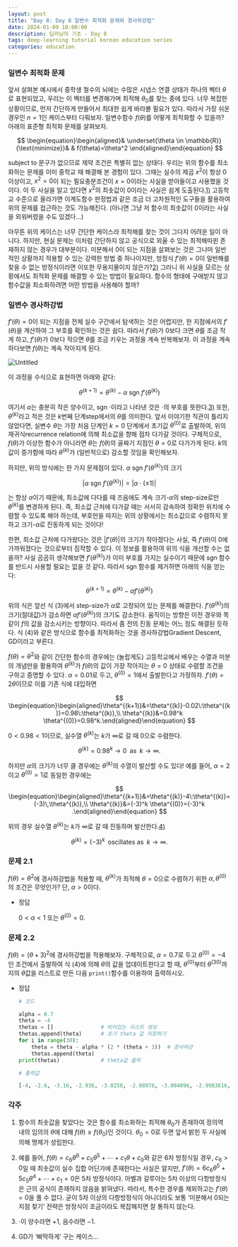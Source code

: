```yaml
---
layout: post
title: "Day 8: Day 8 일변수 최적화 문제와 경사하강법"
date: 2024-01-09 10:00:00
description: 딥러닝의 기초 - Day 8
tags: deep-learning tutorial korean education series
categories: education
---
```



### 일변수 최적화 문제

앞서 살펴본 예시에서 중학생 철수의 뇌에는 수많은 시냅스 연결 상태가 하나의 벡터 $\theta$로 표현되었고, 우리는 이 벡터를 변경해가며 최적해 $\theta_0$를 찾는 중에 있다. 너무 복잡한 상황이므로, 먼저 간단하게 만들어서 최대한 쉽게 바라볼 필요가 있다. 따라서 가장 쉬운 경우인 $n=1$인 케이스부터 다뤄보자. 일변수함수 $f(\theta)$를 어떻게 최적화할 수 있을까? 아래의 표준형 최적화 문제를 살펴보자.

$$
\begin{equation}\begin{aligned}& \underset{\theta \in \mathbb{R}}{\text{minimize}}& & f(\theta)=\theta^2 \end{aligned}\end{equation}
$$

$\text{subject to}$ 문구가 없으므로 제약 조건은 특별히 없는 상태다. 우리는 위의 함수를 최소화하는 문제를 이미 중학교 때 해결해 본 경험이 있다. 그때는 실수의 제곱 $x^2$이 항상 $0$ 이상이고, $x^2=0$이 되는 필요충분조건이 $x=0$이라는 사실을 받아들이고 사용했을 것이다. 이 두 사실을 알고 있다면 $x^2$의 최솟값이 $0$이라는 사실은 쉽게 도출된다.[1)](../%EB%94%A5%EB%9F%AC%EB%8B%9D%EC%9D%98%20%EA%B8%B0%EC%B4%88%201324bd13f66146f98bdc8507e4170cc9.md) 고등학교 수준으로 올라가면 이계도함수 판정법과 같은 조금 더 고차원적인 도구들을 활용하여 위의 문제를 접근하는 것도 가능해진다. (아니면 그냥 저 함수의 최솟값이 $0$이라는 사실을 외워버렸을 수도 있겠다…)

아무튼 위의 케이스는 너무 간단한 케이스라 최적해를 찾는 것이 그다지 어려운 일이 아니다. 하지만, 현실 문제는 이처럼 간단하지 않고 공식으로 외울 수 있는 최적해따윈 존재하지 않는 경우가 대부분이다. 미분해서 $0$이 되는 지점을 살펴보는 것은 그나마 일반적인 상황까지 적용할 수 있는 강력한 방법 중 하나이지만, 방정식 $f'(\theta)=0$이 일반해를 찾을 수 없는 방정식이라면 이또한 무용지물이지 않은가?[2)](../%EB%94%A5%EB%9F%AC%EB%8B%9D%EC%9D%98%20%EA%B8%B0%EC%B4%88%201324bd13f66146f98bdc8507e4170cc9.md) 그러니 위 사실을 모르는 상황에서도 최적화 문제를 해결할 수 있는 방법이 필요하다. 함수의 형태에 구애받지 않고 함수값을 최소화하려면 어떤 방법을 사용해야 할까?

### 일변수 경사하강법

$f'(\theta)=0$이 되는 지점을 전체 실수 구간에서 탐색하는 것은 어렵지만, 한 지점에서의 $f'(\theta)$을 계산하여 그 부호를 확인하는 것은 쉽다. 따라서 $f'(\theta)$가 $0$보다 크면 $\theta$를 조금 작게 하고, $f'(\theta)$가 $0$보다 작으면 $\theta$를 조금 키우는 과정을 계속 반복해보자. 이 과정을 계속하다보면 $f(\theta)$는 계속 작아지게 된다.

![Untitled](Day%208%20%EC%9D%BC%EB%B3%80%EC%88%98%20%EC%B5%9C%EC%A0%81%ED%99%94%20%EB%AC%B8%EC%A0%9C%EC%99%80%20%EA%B2%BD%EC%82%AC%ED%95%98%EA%B0%95%EB%B2%95%20161f0f24f9318032a355d6c77b9562e5/Untitled.jpeg)

이 과정을 수식으로 표현하면 아래와 같다:

$$
\begin{equation}\theta^{(k+1)}=\theta^{(k)}-\alpha\:\text{sgn}\:f'(\theta^{(k)}) \end{equation}
$$

여기서 $\alpha$는 충분히 작은 양수이고, $\text{sgn} \;\cdot$이라고 나타낸 것은 $\cdot$의 부호를 뜻한다.[3)](../%EB%94%A5%EB%9F%AC%EB%8B%9D%EC%9D%98%20%EA%B8%B0%EC%B4%88%201324bd13f66146f98bdc8507e4170cc9.md) 또한, $\theta^{(k)}$라고 적은 것은 $k$번째 단계step에서의 $\theta$를 의미한다. 앞서 이야기한 직관이 틀리지 않았다면, 실변수 $\theta$는 가장 처음 단계인 $k=0$ 단계에서 초기값 $\theta^{(0)}$로 출발하여, 위의 재귀식recurrence relation에 의해 최소값을 향해 점차 다가갈 것이다. 구체적으로, $f(\theta)$가 이상한 함수가 아니라면 $\theta$는 $f(\theta)$의 골짜기 지점인 $\theta=0$로 다가가게 된다. $k$의 값이 증가함에 따라 $\theta^{(k)}$가 (일반적으로) 감소할 것임을 확인해보자.

하지만, 위의 방식에는 한 가지 문제점이 있다. $\alpha\:\text{sgn}\:f'(\theta^{(k)})$의 크기

$$
\left|\alpha\:\text{sgn}\:f'(\theta^{(k)})\right|=\left|\alpha \cdot(\pm1)\right|
$$

는 항상 $\alpha$이기 때문에, 최소값에 다다를 때 즈음에도 계속 크기-$\alpha$의 step-size로만 $\theta^{(k)}$를 변경하게 된다. 즉, 최소값 근처에 다가갈 때는 서서히 감속하여 정확한 위치에 수렴할 수 있도록 해야 하는데, 부호만을 따지는 위의 상황에서는 최소값으로 수렴하지 못하고 크기-$\alpha$로 진동하게 되는 것이다!

한편, 최소값 근처에 다가왔다는 것은 $|f'(\theta)|$의 크기가 작아졌다는 사실, 즉 $f'(\theta)$이 $0$에 가까워졌다는 것으로부터 짐작할 수 있다. 이 정보를 활용하여 위의 식을 개선할 수는 없을까? 사실 곰곰히 생각해보면 $f'(\theta^{(k)})$가 이미 부호를 가지는 실수이기 때문에 $\text{sgn}$ 함수를 반드시 사용할 필요는 없을 것 같다. 따라서 $\text{sgn}$ 함수를 제거하면 아래의 식을 얻는다:

$$
\begin{equation} \theta^{(k+1)}=\theta^{(k)}-\alpha f'(\theta^{(k)}) \end{equation}
$$

위의 식은 앞선 식 $(3)$에서 step-size가 $\alpha$로 고정되어 있는 문제를 해결한다. $f'(\theta^{(k)})$의 크기(절대값)가 감소하면 $\alpha f'(\theta^{(k)})$의 크기도 감소한다. 움직이는 방향은 이전 경우와 똑같이 $f$의 값을 감소시키는 방향이다. 따라서 좀 전의 진동 문제는 어느 정도 해결된 듯하다. 식 $(4)$와 같은 방식으로 함수를 최적화하는 것을 경사하강법Gradient Descent, GD이라고 부른다.

$f(\theta)=\theta^2$와 같이 간단한 함수의 경우에는 (놀랍게도) 고등학교에서 배우는 수열과 미분의 개념만을 활용하여 $\theta^{(k)}$가 $f(\theta)$의 값이 가장 작아지는 $\theta=0$ 상태로 수렴할 조건을 구하고 증명할 수 있다. $\alpha=0.01$로 두고, $\theta^{(0)}=1$에서 출발한다고 가정하자. $f'(\theta)=2\theta$이므로 이를 기존 식에 대입하면

$$
\begin{equation}\begin{aligned}\theta^{(k+1)}&=\theta^{(k)}-0.02\:\theta^{(k)}=0.98\:\theta^{(k)},\\ \theta^{(k)}&=0.98^k \theta^{(0)}=0.98^k.\end{aligned}\end{equation}
$$

$0<0.98<1$이므로, 실수열 $\theta^{(k)}$는 $k$가 $\infty$로 갈 때 $0$으로 수렴한다.

$$
\theta^{(k)}=0.98^k \rightarrow 0 \;\;\text{as}\;\; k\rightarrow \infty.
$$

하지만 $\alpha$의 크기가 너무 클 경우에는 $\theta^{(k)}$의 수열이 발산할 수도 있다! 예를 들어, $\alpha=2$이고 $\theta^{(0)}=1$로 동일한 경우에는

$$
\begin{equation}\begin{aligned}\theta^{(k+1)}&=\theta^{(k)}-4\:\theta^{(k)}=(-3)\,\theta^{(k)},\\ \theta^{(k)}&=(-3)^k \theta^{(0)}=(-3)^k .\end{aligned}\end{equation}
$$

위의 경우 실수열 $\theta^{(k)}$는 $k$가 $\infty$로 갈 때 진동하며 발산한다.[4)](../%EB%94%A5%EB%9F%AC%EB%8B%9D%EC%9D%98%20%EA%B8%B0%EC%B4%88%201324bd13f66146f98bdc8507e4170cc9.md)

$$
\theta^{(k)}=(-3)^k \;\;\text{oscillates as}\;\; k\rightarrow \infty.
$$

### 문제 2.1

$f(\theta)=\theta^2$에 경사하강법을 적용할 때,
$\theta^{(k)}$가 최적해 $\theta=0$으로 수렴하기 위한 $\alpha, \theta^{(0)}$의 조건은 무엇인가? 단, $\alpha>0$이다.

- 정답
    
    $0<\alpha<1$ 또는 $\theta^{(0)}=0.$
    

### 문제 2.2

$f(\theta)=(\theta+3)^2$에 경사하강법을 적용해보자.
구체적으로, $\alpha=0.7$로 두고 $\theta^{(0)}=-4$인 조건에서 출발하여 식 $(4)$에 의해 $\theta$의 값을 업데이트한다고 할 때,
$\theta^{(0)}$부터 $\theta^{(30)}$까지의 $\theta$값을 리스트로 만든 다음 `print()`함수를 이용하여 출력하시오.

- 정답
    
    ```python
    # 코드
    
    alpha = 0.7
    theta = -4
    thetas = []               # 비어있는 리스트 생성
    thetas.append(theta)      # 초기 theta 값 저장하기
    for i in range(30):
        theta = theta - alpha * (2 * (theta + 3))  # 경사하강
        thetas.append(theta)
    print(thetas)             # theta값 출력
    ```
    
    ```python
    # 출력값
    
    [-4, -2.6, -3.16, -2.936, -3.0256, -2.98976, -3.004096, -2.9983616, -3.00065536, -2.999737856, -3.0001048576000002, -2.9999580569599997, -3.000016777216, -2.9999932891136, -3.00000268435456, -2.999998926258176, -3.0000004294967297, -2.9999998282013083, -3.0000000687194768, -2.9999999725122093, -3.0000000109951164, -2.9999999956019536, -3.0000000017592185, -2.9999999992963127, -3.000000000281475, -2.99999999988741, -3.000000000045036, -2.9999999999819855, -3.000000000007206, -2.999999999997118, -3.000000000001153]
    ```
    

### 각주

1) 함수의 최솟값을 찾았다는 것은 함수를 최소화하는 최적해 $\theta_0$가 존재하여 정의역 내의 임의의 $\theta$에 대해 $f(\theta)\ge f(\theta_0)$인 것이다. $\theta_0=0$로 두면 앞서 밝힌 두 사실에 의해 명제가 성립한다.

2) 예를 들어, $f(\theta)=c_6\theta^6+c_5\theta^5+\cdots+c_1\theta+c_0$와 같은 $6$차 방정식일 경우, $c_6>0$일 때 최솟값이 실수 집합 어딘가에 존재한다는 사실은 알지만, $f'(\theta)=6c_6\theta^5+5c_5\theta^4+\cdots+c_1=0$은 $5$차 방정식이다. 아벨과 갈루아는 $5$차 이상의 다항방정식은 근의 공식이 존재하지 않음을 밝혀냈다. 따라서, 특수한 경우를 제외하고는 $f'(\theta)=0$을 풀 수 없다. 굳이 5차 이상의 다항방정식이 아니더라도 보통 ‘미분해서 $0$되는 지점 찾기’ 전략은 방정식이 조금이라도 복잡해지면 잘 통하지 않는다.

3) $\cdot$이 양수라면 $+1$, 음수라면 $-1$.

4) GD가 ‘삐딱하게’ 구는 케이스…